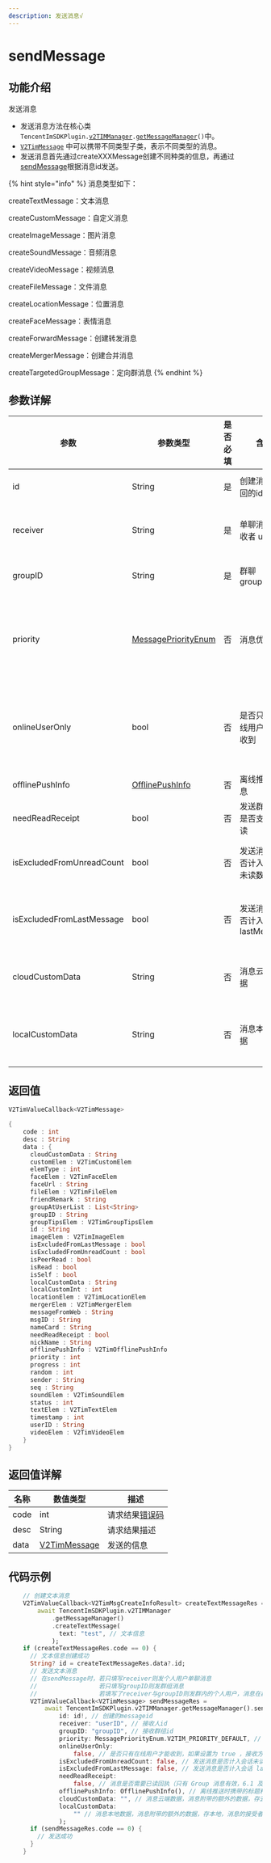 ```yaml
---
description: 发送消息√
---
```


# sendMessage

## 功能介绍

发送消息

* 发送消息方法在核心类 `TencentImSDKPlugin.`[`v2TIMManager`](../v2timmanager/README.md)`.`[`getMessageManager`](../v2timmanager/getmessagemanager.md)`()`中。
* [`V2TimMessage`](../guan-jian-lei/message/v2timmessage.md) 中可以携带不同类型子类，表示不同类型的消息。
* 发送消息首先通过createXXXMessage创建不同种类的信息，再通过[sendMessage](sendmessage.md)根据消息id发送。

{% hint style="info" %}
消息类型如下：

createTextMessage：文本消息

createCustomMessage：自定义消息

createImageMessage：图片消息

createSoundMessage：音频消息

createVideoMessage：视频消息

createFileMessage：文件消息

createLocationMessage：位置消息

createFaceMessage：表情消息

createForwardMessage：创建转发消息

createMergerMessage：创建合并消息

createTargetedGroupMessage：定向群消息
{% endhint %}

## 参数详解

| 参数                        | 参数类型                                                           | 是否必填 | 含义                     | 单聊有效   | 群聊有效   | 说明                                                |
| ------------------------- | -------------------------------------------------------------- | ---- | ---------------------- | ------ | ------ | ------------------------------------------------- |
| id                        | String                                                         | 是    | 创建消息返回的id              | YES    | YES    | 需要通过对应的 `createXxxMessage` 接口先行创建                     |
| receiver                  | String                                                         | 是    | 单聊消息接收者 userID         | YES    | **NO** | 如果是发送 C2C 单聊消息，只需要指定 receiver 即可                      |
| groupID                   | String                                                         | 是    | 群聊 groupID             | **NO** | YES    | 如果是发送群聊消息，只需要指定 groupID 即可                            |
| priority                  | [MessagePriorityEnum](../enums/messagepriority.md)             | 否    | 消息优先级                  | **NO** | YES    | 请把重要消息设置为高优先级（例如红包、礼物消息），高频且不重要的消息设置为低优先级（例如点赞消息）     |
| onlineUserOnly            | bool                                                           | 否    | 是否只有在线用户才能收到           | YES    | YES    | 如果设置为 YES ，接收方历史消息拉取不到，常被用于实现”对方正在输入”或群组里的非重要提示等弱提示功能 |
| offlinePushInfo           | [OfflinePushInfo](../guan-jian-lei/message/offlinepushinfo.md) | 否    | 离线推送信息                 | YES    | YES    | 离线推送时携带的标题和内容                                         |
| needReadReceipt           | bool                                                           | 否    | 发送群消息是否支持已读            | **NO** | YES    | 发送群消息是否支持已读                                           |
| isExcludedFromUnreadCount | bool                                                           | 否    | 发送消息是否计入会话未读数          | YES    | YES    | 如果设置为 true，发送消息不会计入会话未读，默认为 false                     |
| isExcludedFromLastMessage | bool                                                           | 否    | 发送消息是否计入会话 lastMessage | YES    | YES    | 如果设置为 true，发送消息不会计入会话 lastMessage，默认为 false           |
| cloudCustomData           | String                                                         | 否    | 消息云端数据                 | YES    | YES    | 消息附带的额外的数据，存云端，消息的接受者可以访问到                            |
| localCustomData           | String                                                         | 否    | 消息本地数据                 | YES    | YES    | 消息附带的额外的数据，存本地，消息的接受者不可以访问到，App 卸载后数据丢失               |

## 返回值

```dart
V2TimValueCallback<V2TimMessage>

{
    code : int
    desc : String
    data : {
      cloudCustomData : String
      customElem : V2TimCustomElem
      elemType : int
      faceElem : V2TimFaceElem
      faceUrl : String
      fileElem : V2TimFileElem
      friendRemark : String
      groupAtUserList : List<String>
      groupID : String
      groupTipsElem : V2TimGroupTipsElem
      id : String
      imageElem : V2TimImageElem
      isExcludedFromLastMessage : bool
      isExcludedFromUnreadCount : bool
      isPeerRead : bool
      isRead : bool
      isSelf : bool
      localCustomData : String
      localCustomInt : int
      locationElem : V2TimLocationElem
      mergerElem : V2TimMergerElem
      messageFromWeb : String
      msgID : String
      nameCard : String
      needReadReceipt : bool
      nickName : String
      offlinePushInfo : V2TimOfflinePushInfo
      priority : int
      progress : int
      random : int
      sender : String
      seq : String
      soundElem : V2TimSoundElem
      status : int
      textElem : V2TimTextElem
      timestamp : int
      userID : String
      videoElem : V2TimVideoElem
    }
}
```

## 返回值详解

| 名称   | 数值类型                                                     | 描述                                                             |
| ---- | -------------------------------------------------------- | -------------------------------------------------------------- |
| code | int                                                      | 请求结果[错误码](https://cloud.tencent.com/document/product/269/1671) |
| desc | String                                                   | 请求结果描述                                                         |
| data | [V2TimMessage](../guan-jian-lei/message/v2timmessage.md) | 发送的信息                                                          |

## 代码示例

```dart
    // 创建文本消息
    V2TimValueCallback<V2TimMsgCreateInfoResult> createTextMessageRes =
        await TencentImSDKPlugin.v2TIMManager
            .getMessageManager()
            .createTextMessage(
              text: "test", // 文本信息
            );
    if (createTextMessageRes.code == 0) {
      // 文本信息创建成功
      String? id = createTextMessageRes.data?.id;
      // 发送文本消息
      // 在sendMessage时，若只填写receiver则发个人用户单聊消息
      //                 若只填写groupID则发群组消息
      //                 若填写了receiver与groupID则发群内的个人用户，消息在群聊中显示，只有指定receiver能看见
      V2TimValueCallback<V2TimMessage> sendMessageRes =
          await TencentImSDKPlugin.v2TIMManager.getMessageManager().sendMessage(
              id: id!, // 创建的messageid
              receiver: "userID", // 接收人id
              groupID: "groupID", // 接收群组id
              priority: MessagePriorityEnum.V2TIM_PRIORITY_DEFAULT, // 消息优先级
              onlineUserOnly:
                  false, // 是否只有在线用户才能收到，如果设置为 true ，接收方历史消息拉取不到，常被用于实现“对方正在输入”或群组里的非重要提示等弱提示功能，该字段不支持 AVChatRoom。
              isExcludedFromUnreadCount: false, // 发送消息是否计入会话未读数
              isExcludedFromLastMessage: false, // 发送消息是否计入会话 lastMessage
              needReadReceipt:
                  false, // 消息是否需要已读回执（只有 Group 消息有效，6.1 及以上版本支持，需要您购买旗舰版套餐）
              offlinePushInfo: OfflinePushInfo(), // 离线推送时携带的标题和内容
              cloudCustomData: "", // 消息云端数据，消息附带的额外的数据，存云端，消息的接受者可以访问到
              localCustomData:
                  "" // 消息本地数据，消息附带的额外的数据，存本地，消息的接受者不可以访问到，App 卸载后数据丢失
              );
      if (sendMessageRes.code == 0) {
        // 发送成功
      }
    }
```
